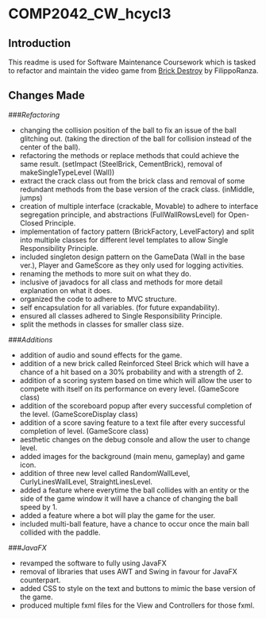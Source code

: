 # COMP2042_CW_hcycl3
 
## Introduction

This readme is used for Software Maintenance Coursework which is tasked to refactor and maintain the video game from <a href="https://github.com/FilippoRanza/Brick_Destroy"> Brick Destroy</a> by FilippoRanza.

## Changes Made

###_Refactoring_

- changing the collision position of the ball to fix an issue of the ball glitching out. (taking the direction of the ball for collision instead of the center of the ball).
- refactoring the methods or replace methods that could achieve the same result. (setImpact (SteelBrick, CementBrick), removal of makeSingleTypeLevel (Wall))
- extract the crack class out from the brick class and removal of some redundant methods from the base version of the crack class. (inMiddle, jumps)
- creation of multiple interface (crackable, Movable) to adhere to interface segregation principle, and abstractions (FullWallRowsLevel) for Open-Closed Principle.
- implementation of factory pattern (BrickFactory, LevelFactory) and split into multiple classes for different level templates to allow Single Responsibility Principle.
- included singleton design pattern on the GameData (Wall in the base ver.), Player and GameScore as they only used for logging activities.
- renaming the methods to more suit on what they do.
- inclusive of javadocs for all class and methods for more detail explanation on what it does.
- organized the code to adhere to MVC structure.
- self encapsulation for all variables. (for future expandability).
- ensured all classes adhered to Single Responsibility Principle.
- split the methods in classes for smaller class size.

###_Additions_

+ addition of audio and sound effects for the game.
+ addition of a new brick called Reinforced Steel Brick which will have a chance of a hit based on a 30% probability and with a strength of 2.
+ addition of a scoring system based on time which will allow the user to compete with itself on its performance on every level. (GameScore class)
+ addition of the scoreboard popup after every successful completion of the level. (GameScoreDisplay class)
+ addition of a score saving feature to a text file after every successful completion of level. (GameScore class)
+ aesthetic changes on the debug console and allow the user to change level.
+ added images for the background (main menu, gameplay) and game icon.
+ addition of three new level called RandomWallLevel, CurlyLinesWallLevel, StraightLinesLevel.
+ added a feature where everytime the ball collides with an entity or the side of the game window it will have a chance of changing the ball speed by 1.
+ added a feature where a bot will play the game for the user.
+ included multi-ball feature, have a chance to occur once the main ball collided with the paddle.

###_JavaFX_

* revamped the software to fully using JavaFX 
* removal of libraries that uses AWT and Swing in favour for JavaFX counterpart.
* added CSS to style on the text and buttons to mimic the base version of the game.
* produced multiple fxml files for the View and Controllers for those fxml.